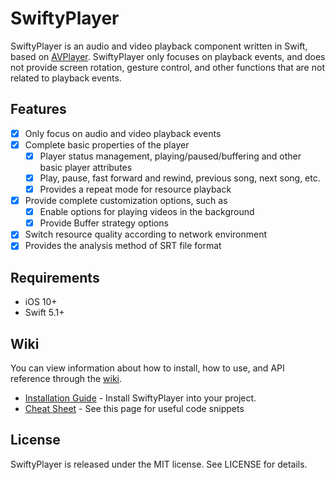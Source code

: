 # SwiftyPlayer

SwiftyPlayer is an audio and video playback component written in Swift, based on [AVPlayer](https://developer.apple.com/documentation/avfoundation/avplayer). SwiftyPlayer only focuses on playback events, and does not provide screen rotation, gesture control, and other functions that are not related to playback events.

## Features

- [x] Only focus on audio and video playback events
- [x] Complete basic properties of the player
    - [x] Player status management, playing/paused/buffering and other basic player attributes
    - [x] Play, pause, fast forward and rewind, previous song, next song, etc.
    - [x] Provides a repeat mode for resource playback
- [x] Provide complete customization options, such as
    - [x] Enable options for playing videos in the background
    - [x] Provide Buffer strategy options
- [x] Switch resource quality according to network environment
- [x] Provides the analysis method of SRT file format

## Requirements

 * iOS 10+
 * Swift 5.1+

## Wiki

You can view information about how to install, how to use, and API reference through the [wiki](https://github.com/shiwei93/SwiftyPlayer/wiki).

 * [Installation Guide](https://github.com/shiwei93/SwiftyPlayer/wiki/Installation-Guide) - Install SwiftyPlayer into your project.
 * [Cheat Sheet](https://github.com/shiwei93/SwiftyPlayer/wiki/Cheat-Sheet) - See this page for useful code snippets

## License

SwiftyPlayer is released under the MIT license. See LICENSE for details.